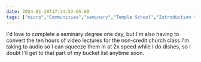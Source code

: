 ```yaml
---
date: 2024-01-28T17:34:53-05:00
tags: ["micro","Communities","seminary","Temple School","Introduction to Scripture"]
---
```

I'd love to complete a seminary degree one day, but I'm also having to convert the ten hours of video lectures for the non-credit church class I'm taking to audio so I can squeeze them in at 2x speed while I do dishes, so I doubt I'll get to that part of my bucket list anytime soon.